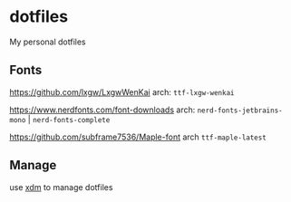 # dotfiles
My personal dotfiles

## Fonts
https://github.com/lxgw/LxgwWenKai
arch: `ttf-lxgw-wenkai`

https://www.nerdfonts.com/font-downloads
arch: `nerd-fonts-jetbrains-mono` | `nerd-fonts-complete`

https://github.com/subframe7536/Maple-font
arch `ttf-maple-latest`

## Manage
use [xdm](https://github.com/XXiaoA/xdm) to manage dotfiles
